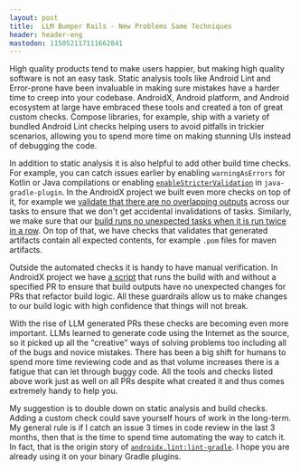 ```yaml
---
layout: post
title:  LLM Bumper Rails - New Problems Same Techniques
header: header-eng
mastodon: 115052117111662841
---
```


High quality products tend to make users happier, but making high quality software is not an easy task. Static analysis tools like 
Android Lint and Error-prone have been invaluable in making sure mistakes have a harder time to creep into your codebase.
AndroidX, Android platform, and Android ecosystem at large have embraced these tools and created a ton of great custom
checks. Compose libraries, for example, ship with a variety of bundled Android Lint checks helping users to avoid
pitfalls in trickier scenarios, allowing you to spend more time on making stunning UIs instead of debugging the code.

In addition to static analysis it is also helpful to add other build time checks. For example, you can catch issues earlier
by enabling `warningAsErrors` for Kotlin or Java compilations or enabling [`enableStricterValidation`](https://docs.gradle.org/nightly/javadoc/org/gradle/plugin/devel/tasks/ValidatePlugins.html#getEnableStricterValidation())
in `java-gradle-plugin`. In the AndroidX project we built even more checks on top of it, for example we
[validate that there are no overlapping outputs](https://cs.android.com/androidx/platform/frameworks/support/+/androidx-main:buildSrc/private/src/main/kotlin/androidx/build/ListTaskOutputsTask.kt;l=32;drc=c6155c0227c25d3cbdbeafb3e42418b5d843c5df)
across our tasks to ensure that we don't get accidental invalidations of tasks. Similarly, we make sure that our
[build runs no unexpected tasks when it is run twice in a row](https://cs.android.com/androidx/platform/frameworks/support/+/androidx-main:buildSrc/private/src/main/kotlin/androidx/build/uptodatedness/TaskUpToDateValidator.kt;l=182;drc=c6155c0227c25d3cbdbeafb3e42418b5d843c5df).
On top of that, we have checks that validates that generated artifacts contain all expected contents, for example `.pom`
files for maven artifacts.

Outside the automated checks it is handy to have manual verification. In AndroidX project we have [a script](https://cs.android.com/androidx/platform/frameworks/support/+/androidx-main:development/validateRefactor.sh;drc=b4c76e49a441c2f21a815ac4a435923eac089c02)
that runs the build with and without a specified PR to ensure that build outputs have no unexpected changes for PRs that
refactor build logic. All these guardrails allow us to make changes to our build logic with high confidence that things
will not break.

With the rise of LLM generated PRs these checks are becoming even more important. LLMs learned to generate code using the
Internet as the source, so it picked up all the "creative" ways of solving problems too including all of the bugs and
novice mistakes. There has been a big shift for humans to spend more time reviewing code and as that volume increases
there is a fatigue that can let through buggy code. All the tools and checks listed above work just as well on all PRs
despite what created it and thus comes extremely handy to help you.

My suggestion is to double down on static analysis and build checks. Adding a custom check could save yourself hours of
work in the long-term. My general rule is if I catch an issue 3 times in code review in the last 3 months, then that is
the time to spend time automating the way to catch it. In fact, that is the origin story of [`androidx.lint:lint-gradle`](https://developer.android.com/jetpack/androidx/releases/lint).
I hope you are already using it on your binary Gradle plugins.
